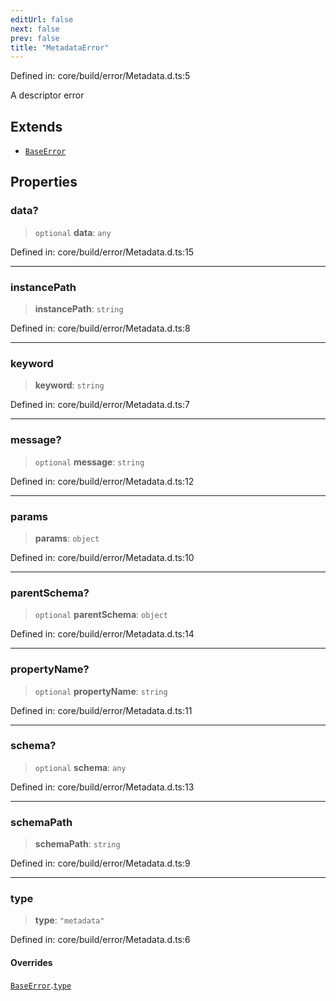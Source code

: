 ```yaml
---
editUrl: false
next: false
prev: false
title: "MetadataError"
---
```


Defined in: core/build/error/Metadata.d.ts:5

A descriptor error

## Extends

- [`BaseError`](/reference/dpkit/baseerror/)

## Properties

### data?

> `optional` **data**: `any`

Defined in: core/build/error/Metadata.d.ts:15

***

### instancePath

> **instancePath**: `string`

Defined in: core/build/error/Metadata.d.ts:8

***

### keyword

> **keyword**: `string`

Defined in: core/build/error/Metadata.d.ts:7

***

### message?

> `optional` **message**: `string`

Defined in: core/build/error/Metadata.d.ts:12

***

### params

> **params**: `object`

Defined in: core/build/error/Metadata.d.ts:10

***

### parentSchema?

> `optional` **parentSchema**: `object`

Defined in: core/build/error/Metadata.d.ts:14

***

### propertyName?

> `optional` **propertyName**: `string`

Defined in: core/build/error/Metadata.d.ts:11

***

### schema?

> `optional` **schema**: `any`

Defined in: core/build/error/Metadata.d.ts:13

***

### schemaPath

> **schemaPath**: `string`

Defined in: core/build/error/Metadata.d.ts:9

***

### type

> **type**: `"metadata"`

Defined in: core/build/error/Metadata.d.ts:6

#### Overrides

[`BaseError`](/reference/dpkit/baseerror/).[`type`](/reference/dpkit/baseerror/#type)
